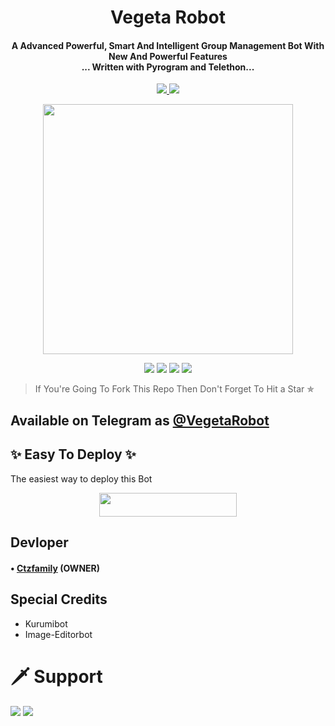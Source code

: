 <h1 align="center"><b>Vegeta Robot</b></h1>

<h4 align="center">A Advanced Powerful, Smart And Intelligent Group Management Bot With New And Powerful Features <br> ... Written with Pyrogram and Telethon...</h4>
<p align='center'>
  <a href="https://www.python.org/" alt="made-with-python"> <img src="https://img.shields.io/badge/Made%20with-Python-1f425f.svg?style=flat-square&logo=python&color=blue" /> </a>
  <a href="https://github.com/W2HGalaxy-OP/SuzieRoBot/graphs/commit-activity" alt="Maintenance"> <img src="https://img.shields.io/badge/Maintained%3F-yes-green.svg?style=flat-square" /> </a>
</p>

<p align="center"><a href="https://t.me/VegetaRobot"><img src="https://telegra.ph/file/561fa547f3c4940c95ddf.jpg" width="400"></a></p>

<p align="center">
    <a href="https://github.com/Ctzfamily/VegetaRobot"> <img src="https://img.shields.io/github/repo-size/Ctzfamily/VegetaRobot?color=red&logo=github&logoColor=green&style=for-the-badge" /></a>
    <a href="https://github.com/Ctzfamily/VegetaRobot/commits/prince"> <img src="https://img.shields.io/github/last-commit/Ctzfamily/VegetaRobot?color=brown&logo=github&logoColor=green&style=for-the-badge" /></a>
    <a href="https://github.com/Ctzfamily/Ctzfamily/issues"> <img src="https://img.shields.io/github/issues/Ctzfamily/VegetaRobot?color=blueviolet&logo=github&logoColor=green&style=for-the-badge" /></a>
    <a href="https://pypi.org/project/Telethon/"> <img src="https://img.shields.io/pypi/v/telethon?color=yellow&label=telethon&logo=python&logoColor=green&style=for-the-badge" /></a>
</p>

> If You're Going To Fork This Repo Then Don't Forget To Hit a Star ✯
## Available on Telegram as [@VegetaRobot](https://t.me/VegetaRobot)

## ✨ Easy To Deploy ✨
The easiest way to deploy this Bot

<p align="center"><a href="https://heroku.com/deploy?template=https://github.com/Krish-zenitsu/VegetaRobot"> <img src="https://img.shields.io/badge/Deploy%20To%20Heroku-black?style=for-the-badge&logo=heroku" width="220" height="38.45"/></a></p>

## Devloper

#### • [Ctzfamily](https://github.com/Ctzfamily) (OWNER) 


## Special Credits

- Kurumibot
- Image-Editorbot


# 🗡️ Support
<a href="https://t.me/PigasusSupport"><img src="https://img.shields.io/badge/Support 🎉-Telegram%20Group-blue.svg?logo=telegram"></a>
<a href="https://t.me/PigasusUpdates"><img src="https://img.shields.io/badge/Updates 💥-Telegram%20Group-blue.svg?logo=telegram"></a>
